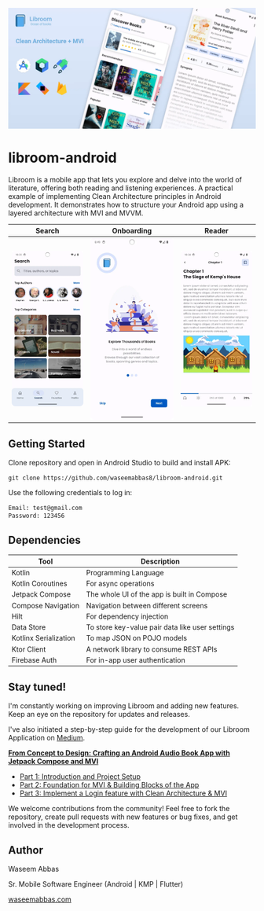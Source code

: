 ![featured.webp](/screenshots/featured.webp)
# libroom-android
Libroom is a mobile app that lets you explore and delve into the world of literature, offering both reading and listening experiences.
A practical example of implementing Clean Architecture principles in Android development. 
It demonstrates how to structure your Android app using a layered architecture with MVI and MVVM.

| Search                                | Onboarding                                 | Reader                                     |
|---------------------------------------|--------------------------------------------|--------------------------------------------|
| ![Alt Text](/screenshots/search.webp) | ![Alt Text](/screenshots/onboarding.webp)  | ![Alt Text](/screenshots/book_reader.webp) |

## Getting Started
Clone repository and open in Android Studio to build and install APK:
```shell
git clone https://github.com/waseemabbas8/libroom-android.git
```
Use the following credentials to log in:
```shell
Email: test@gmail.com
Password: 123456
```
## Dependencies
| Tool                  | Description                                     |
|-----------------------|-------------------------------------------------|
| Kotlin                | Programming Language                            |
| Kotlin Coroutines     | For async operations                            |
| Jetpack Compose       | The whole UI of the app is built in Compose     |
| Compose Navigation    | Navigation between different screens            |
| Hilt                  | For dependency injection                        |
| Data Store            | To store key-value pair data like user settings |
| Kotlinx Serialization | To map JSON on POJO models                      |
| Ktor Client           | A network library to consume REST APIs          |
| Firebase Auth         | For in-app user authentication                  |
## Stay tuned!
I'm constantly working on improving Libroom and adding new features. Keep an eye on the repository for updates and releases.

I've also initiated a step-by-step guide for the development of our Libroom Application on [Medium](https://medium.com/@waseemabbas8/from-concept-to-code-crafting-an-android-audio-book-app-with-jetpack-compose-and-mvi-9d164bd94080).

[**From Concept to Design: Crafting an Android Audio Book App with Jetpack Compose and MVI**](https://medium.com/@waseemabbas8/from-concept-to-code-crafting-an-android-audio-book-app-with-jetpack-compose-and-mvi-9d164bd94080)
- [Part 1: Introduction and Project Setup](https://medium.com/@waseemabbas8/from-concept-to-code-crafting-an-android-audio-book-app-with-jetpack-compose-and-mvi-9d164bd94080)
- [Part 2: Foundation for MVI & Building Blocks of the App](https://medium.com/@waseemabbas8/from-concept-to-code-crafting-an-android-audio-book-app-with-jetpack-compose-and-mvi-p-2-2edf26c36e1f)
- [Part 3: Implement a Login feature with Clean Architecture & MVI](https://medium.com/p/f5a8fe2d638c)


We welcome contributions from the community! Feel free to fork the repository, create pull requests with new features or bug fixes, and get involved in the development process.
## Author
Waseem Abbas

Sr. Mobile Software Engineer (Android | KMP | Flutter)

[waseemabbas.com](https://waseemabbas.com)
